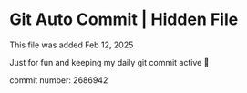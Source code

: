 # Git Auto Commit | Hidden File

This file was added Feb 12, 2025

Just for fun and keeping my daily git commit active 🤪

commit number: 2686942
